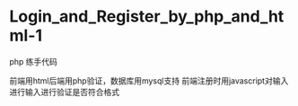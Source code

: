 # Login_and_Register_by_php_and_html-1
php 练手代码

前端用html后端用php验证，数据库用mysql支持
前端注册时用javascript对输入进行输入进行验证是否符合格式


